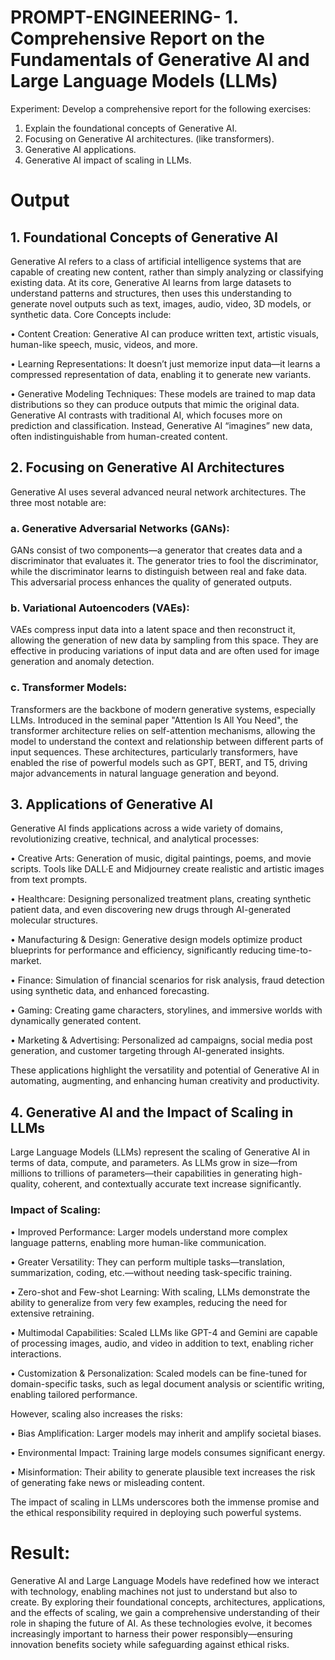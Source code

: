 # PROMPT-ENGINEERING- 1.	Comprehensive Report on the Fundamentals of Generative AI and Large Language Models (LLMs)
Experiment:
Develop a comprehensive report for the following exercises:
1.	Explain the foundational concepts of Generative AI. 
2.	Focusing on Generative AI architectures. (like transformers).
3.	Generative AI applications.
4.	Generative AI impact of scaling in LLMs.

# Output
## 1. Foundational Concepts of Generative AI
Generative AI refers to a class of artificial intelligence systems that are capable of creating new content, rather than simply analyzing or classifying existing data. At its core, Generative AI learns from large datasets to understand patterns and structures, then uses this understanding to generate novel outputs such as text, images, audio, video, 3D models, or synthetic data.
Core Concepts include:

•	Content Creation: Generative AI can produce written text, artistic visuals, human-like speech, music, videos, and more.

•	Learning Representations: It doesn’t just memorize input data—it learns a compressed representation of data, enabling it to generate new variants.

•	Generative Modeling Techniques: These models are trained to map data distributions so they can produce outputs that mimic the original data.
Generative AI contrasts with traditional AI, which focuses more on prediction and classification. Instead, Generative AI “imagines” new data, often indistinguishable from human-created content.

## 2. Focusing on Generative AI Architectures
Generative AI uses several advanced neural network architectures. The three most notable are:
### a. Generative Adversarial Networks (GANs):
GANs consist of two components—a generator that creates data and a discriminator that evaluates it. The generator tries to fool the discriminator, while the discriminator learns to distinguish between real and fake data. This adversarial process enhances the quality of generated outputs.
### b. Variational Autoencoders (VAEs):
VAEs compress input data into a latent space and then reconstruct it, allowing the generation of new data by sampling from this space. They are effective in producing variations of input data and are often used for image generation and anomaly detection.
### c. Transformer Models:
Transformers are the backbone of modern generative systems, especially LLMs. Introduced in the seminal paper "Attention Is All You Need", the transformer architecture relies on self-attention mechanisms, allowing the model to understand the context and relationship between different parts of input sequences.
These architectures, particularly transformers, have enabled the rise of powerful models such as GPT, BERT, and T5, driving major advancements in natural language generation and beyond.

## 3. Applications of Generative AI
Generative AI finds applications across a wide variety of domains, revolutionizing creative, technical, and analytical processes:

•	Creative Arts: Generation of music, digital paintings, poems, and movie scripts. Tools like DALL·E and Midjourney create realistic and artistic images from text prompts.

•	Healthcare: Designing personalized treatment plans, creating synthetic patient data, and even discovering new drugs through AI-generated molecular structures.

•	Manufacturing & Design: Generative design models optimize product blueprints for performance and efficiency, significantly reducing time-to-market.

•	Finance: Simulation of financial scenarios for risk analysis, fraud detection using synthetic data, and enhanced forecasting.

•	Gaming: Creating game characters, storylines, and immersive worlds with dynamically generated content.

•	Marketing & Advertising: Personalized ad campaigns, social media post generation, and customer targeting through AI-generated insights.

These applications highlight the versatility and potential of Generative AI in automating, augmenting, and enhancing human creativity and productivity.

## 4. Generative AI and the Impact of Scaling in LLMs
Large Language Models (LLMs) represent the scaling of Generative AI in terms of data, compute, and parameters. As LLMs grow in size—from millions to trillions of parameters—their capabilities in generating high-quality, coherent, and contextually accurate text increase significantly.
### Impact of Scaling:
•	Improved Performance: Larger models understand more complex language patterns, enabling more human-like communication.

•	Greater Versatility: They can perform multiple tasks—translation, summarization, coding, etc.—without needing task-specific training.

•	Zero-shot and Few-shot Learning: With scaling, LLMs demonstrate the ability to generalize from very few examples, reducing the need for extensive retraining.

•	Multimodal Capabilities: Scaled LLMs like GPT-4 and Gemini are capable of processing images, audio, and video in addition to text, enabling richer interactions.

•	Customization & Personalization: Scaled models can be fine-tuned for domain-specific tasks, such as legal document analysis or scientific writing, enabling tailored performance.

However, scaling also increases the risks:

•	Bias Amplification: Larger models may inherit and amplify societal biases.

•	Environmental Impact: Training large models consumes significant energy.

•	Misinformation: Their ability to generate plausible text increases the risk of generating fake news or misleading content.

The impact of scaling in LLMs underscores both the immense promise and the ethical responsibility required in deploying such powerful systems.


# Result:

Generative AI and Large Language Models have redefined how we interact with technology, enabling machines not just to understand but also to create. By exploring their foundational concepts, architectures, applications, and the effects of scaling, we gain a comprehensive understanding of their role in shaping the future of AI. As these technologies evolve, it becomes increasingly important to harness their power responsibly—ensuring innovation benefits society while safeguarding against ethical risks.
